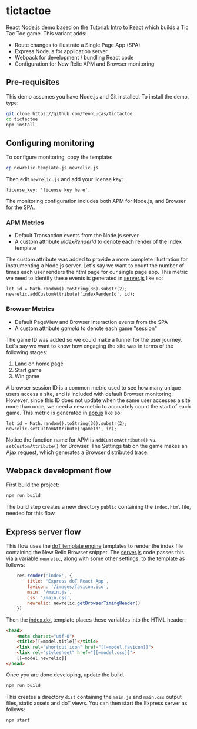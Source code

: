 # tictactoe
React Node.js demo based on the [Tutorial: Intro to React](https://reactjs.org/tutorial/tutorial.html) which builds a Tic Tac Toe game. This variant adds:
* Route changes to illustrate a Single Page App (SPA)
* Express Node.js for application server
* Webpack for development / bundling React code
* Configuration for New Relic APM and Browser monitoring

## Pre-requisites
This demo assumes you have Node.js and Git installed. To install the demo, type:
```sh
git clone https://github.com/TeonLucas/tictactoe
cd tictactoe
npm install
```

## Configuring monitoring
To configure monitoring, copy the template:
```sh
cp newrelic.template.js newrelic.js
```

Then edit `newrelic.js` and add your license key:
```
license_key: 'license key here',
```

The monitoring configuration includes both APM for Node.js, and Browser for the SPA.
### APM Metrics
* Default Transaction events from the Node.js server
* A custom attribute _indexRenderId_ to denote each render of the index template

The custom attribute was added to provide a more complete illustration for instrumenting a Node.js server. Let's say we want to count the number of times each user renders the html page for our single page app.  This metric we need to identify these events is generated in [server.js](https://github.com/TeonLucas/tictactoe/blob/master/src/server/server.js) like so:
```
let id = Math.random().toString(36).substr(2);
newrelic.addCustomAttribute('indexRenderId', id);
```

### Browser Metrics
* Default PageView and Browser interaction events from the SPA
* A custom attribute _gameId_ to denote each game "session"

The game ID was added so we could make a funnel for the user journey.  Let's say we want to know how engaging the site was in terms of the following stages:
1. Land on home page
2. Start game
3. Win game

A browser session ID is a common metric used to see how many unique users access a site, and is included with default Browser monitoring.  However, since this ID does not update when the same user accesses a site more than once, we need a new metric to accuartely count the start of each game. This metric is generated in [app.js](https://github.com/TeonLucas/tictactoe/blob/master/src/js/app.js) like so:
```
let id = Math.random().toString(36).substr(2);
newrelic.setCustomAttribute('gameId', id);
```

Notice the function name for APM is `addCustomAttribute()` vs. `setCustomAttribute()` for Browser.
The Settings tab on the game makes an Ajax request, which generates a Browser distributed trace.

## Webpack development flow
First build the project:
```sh
npm run build
```

The build step creates a new directory `public` containing the `index.html` file, needed for this flow.

## Express server flow
This flow uses the [doT template engine](https://www.npmjs.com/package/express-dot-engine) templates to render the index file containing the New Relic Browser snippet.
The [server.js](https://github.com/TeonLucas/tictactoe/blob/master/src/server/server.js) code passes this via a variable `newrelic`, along with some other settings, to the template as follows:
```js
    res.render('index', {
        title: 'Express doT React App',
        favicon: '/images/favicon.ico',
        main: '/main.js',
        css: '/main.css',
        newrelic: newrelic.getBrowserTimingHeader()
    })
```

Then the [index.dot](https://github.com/TeonLucas/tictactoe/blob/master/views/index.dot) template places these variables into the HTML header:
```html
<head>
    <meta charset="utf-8">
    <title>[[=model.title]]</title>
    <link rel="shortcut icon" href="[[=model.favicon]]">
    <link rel="stylesheet" href="[[=model.css]]">
    [[=model.newrelic]]
</head>
```

Once you are done developing, update the build.
```sh
npm run build
```

This creates a directory `dist` containing the `main.js` and `main.css` output files, static assets and doT views.  You can then start the Express server as follows:
```sh
npm start
```

